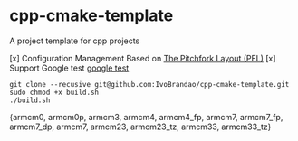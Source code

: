 # cpp-cmake-template
A project template for cpp projects



[x] Configuration Management Based on [The Pitchfork Layout (PFL)](https://api.csswg.org/bikeshed/?force=1&url=https://raw.githubusercontent.com/vector-of-bool/pitchfork/develop/data/spec.bs#intro.bg)
[x] Support Google test [google test](https://github.com/google/googletest/)

```
git clone --recusive git@github.com:IvoBrandao/cpp-cmake-template.git
sudo chmod +x build.sh
./build.sh
```
{armcm0, armcm0p, armcm3, armcm4, armcm4_fp, armcm7, armcm7_fp, armcm7_dp, armcm7, armcm23, armcm23_tz, armcm33, armcm33_tz}	








